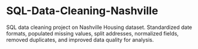 # SQL-Data-Cleaning-Nashville
SQL data cleaning project on Nashville Housing dataset. Standardized date formats, populated missing values, split addresses, normalized fields, removed duplicates, and improved data quality for analysis.
